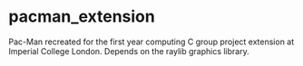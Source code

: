 # pacman_extension
Pac-Man recreated for the first year computing C group project extension at Imperial College London. Depends on the raylib graphics library.
